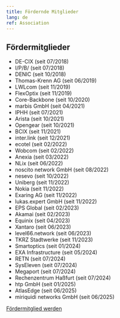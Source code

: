 ```yaml
---
title: Fördernde Mitglieder
lang: de
ref: Association
---
```


## Fördermitglieder

- DE-CIX (seit 07/2018)
- I/P/B/ (seit 07/2018)
- DENIC (seit 10/2018)
- Thomas-Krenn AG (seit 06/2019)
- LWLcom (seit 11/2019)
- FlexOptix (seit 11/2019)
- Core-Backbone (seit 10/2020)
- marbis GmbH (seit 04/2021)
- IPHH (seit 07/2021)
- Arista (seit 10/2021)
- Opengear (seit 10/2021)
- BCIX (seit 11/2021)
- inter.link (seit 12/2021)
- ecotel (seit 02/2022)
- Wobcom (seit 02/2022)
- Anexia (seit 03/2022)
- NLix (seit 06/2022)
- noscito network GmbH (seit 08/2022)
- nesevo (seit 10/2022)
- Uniberg (seit 11/2022)
- Nokia (seit 11/2022)
- Exaring AG (seit 11/2022)
- lukas.expert GmbH (seit 11/2022)
- EPS Global (seit 02/2023)
- Akamai (seit 02/2023)
- Equinix (seit 04/2023)
- Xantaro (seit 06/2023)
- level66.network (seit 06/2023)
- TKRZ Stadtwerke (seit 11/2023)
- Smartoptics (seit 01/2024)
- EXA Infrastructure (seit 05/2024)
- RETN (seit 07/2024)
- SysEleven (seit 07/2024)
- Megaport (seit 07/2024)
- Rechenzentrum Haßfurt (seit 07/2024)
- htp GmbH (seit 01/2025)
- AtlasEdge (seit 06/2025)
- miriquidi networks GmbH (seit 06/2025)


<a href="become_sustaining_member.html" class="btn btn-custom-default">Fördermitglied werden <i class="ion-arrow-right-c"></i></a>

